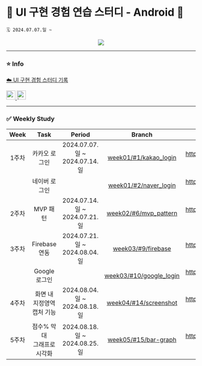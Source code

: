 # 🌈 UI 구현 경험 연습 스터디 - Android 🌈
```
🗓️ 2024.07.07.일 ~
```

<div align="center">
  <a href="https://hits.seeyoufarm.com">
    <img src="https://hits.seeyoufarm.com/api/count/incr/badge.svg?url=https%3A%2F%2Fgithub.com%2FVSCodeNers%2Fui-study-android&count_bg=%231FA27B&title_bg=%2320DF77&icon=androidstudio.svg&icon_color=%23FFFFFF&title=VSCodeNers+Android&edge_flat=false"/>
  </a>
</div>

---

### ⭐️ Info
[☁️ UI 구현 경험 스터디 기록](https://project0115jjm.notion.site/9e536cd7482049e89ba334652a3cd496?v=2370cf4845394d12866286f21732d523&pvs=4)  

<a href="https://developer.android.com" target="_blank" rel="noreferrer"> <img src="http://img.shields.io/badge/-Android_Studio-3DDC84?style=for-the-badge&logo=Android%20Studio&logoColor=white" alt="android" height="24"/> </a> <!-- 안드로이드 -->
<a href="https://kotlinlang.org" target="_blank" rel="noreferrer"> <img src="http://img.shields.io/badge/-Kotlin-7f52ff?style=for-the-badge&logo=Kotlin&logoColor=white" alt="kotlin" height="24"/> </a> <!-- Kotlin -->  

---

### ✅ Weekly Study
| Week | Task | Period | Branch | Issue | PR |
| :---: | :---: | :---: | :---: | :---: | :--: |
| 1주차 | 카카오 로그인 | 2024.07.07.일 ~ 2024.07.14.일 | [week01/#1/kakao_login](https://github.com/VSCodeNers/ui-study-android/tree/week01/%231/kakao_login) | https://github.com/VSCodeNers/ui-study-android/issues/1 | https://github.com/VSCodeNers/ui-study-android/pull/3 |
|   | 네이버 로그인 |   | [week01/#2/naver_login](https://github.com/VSCodeNers/ui-study-android/tree/week01/%232/naver_login) | https://github.com/VSCodeNers/ui-study-android/issues/2 | https://github.com/VSCodeNers/ui-study-android/pull/4 |
| 2주차 | MVP 패턴 | 2024.07.14.일 ~ 2024.07.21.일 | [week02/#6/mvp_pattern](https://github.com/VSCodeNers/ui-study-android/tree/week02/%236/mvp_pattern) | https://github.com/VSCodeNers/ui-study-android/issues/6 | https://github.com/VSCodeNers/ui-study-android/pull/8 |
| 3주차 | Firebase 연동 | 2024.07.21.일 ~ 2024.08.04.일 | [week03/#9/firebase](https://github.com/VSCodeNers/ui-study-android/tree/week03/%239/firebase) | https://github.com/VSCodeNers/ui-study-android/issues/9 | https://github.com/VSCodeNers/ui-study-android/pull/11 |
| | Google 로그인 | | [week03/#10/google_login](https://github.com/VSCodeNers/ui-study-android/tree/week03/%2310/google_login) | https://github.com/VSCodeNers/ui-study-android/issues/10 | https://github.com/VSCodeNers/ui-study-android/pull/13 |
| 4주차 | 화면 내 지정영역<br/>캡처 기능 | 2024.08.04.일 ~ 2024.08.18.일 | [week04/#14/screenshot](https://github.com/VSCodeNers/ui-study-android/tree/week04/%2314/screenshot) | https://github.com/VSCodeNers/ui-study-android/issues/14 | https://github.com/VSCodeNers/ui-study-android/pull/13 |
| 5주차 | 점수% 막대<br/>그래프로 시각화 | 2024.08.18.일 ~ 2024.08.25.일 | [week05/#15/bar-graph](https://github.com/VSCodeNers/ui-study-android/tree/week05/%2315/bar-graph) | https://github.com/VSCodeNers/ui-study-android/issues/15 | https://github.com/VSCodeNers/ui-study-android/pull/19 |
